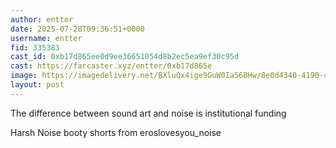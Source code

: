 ```yaml
---
author: entter
date: 2025-07-28T09:36:51+0000
username: entter
fid: 335383
cast_id: 0xb17d865ee0d9ee36651054d8b2ec5ea9ef30c95d
cast: https://farcaster.xyz/entter/0xb17d865e
image: https://imagedelivery.net/BXluQx4ige9GuW0Ia56BHw/8e0d4340-4190-4ecf-45bb-0137d36cc100/original
layout: post
---
```

The difference between sound art and noise is institutional funding  
  
Harsh Noise booty shorts from eroslovesyou_noise  

<img src='https://imagedelivery.net/BXluQx4ige9GuW0Ia56BHw/8e0d4340-4190-4ecf-45bb-0137d36cc100/original' alt='' referrerpolicy='no-referrer'/>
